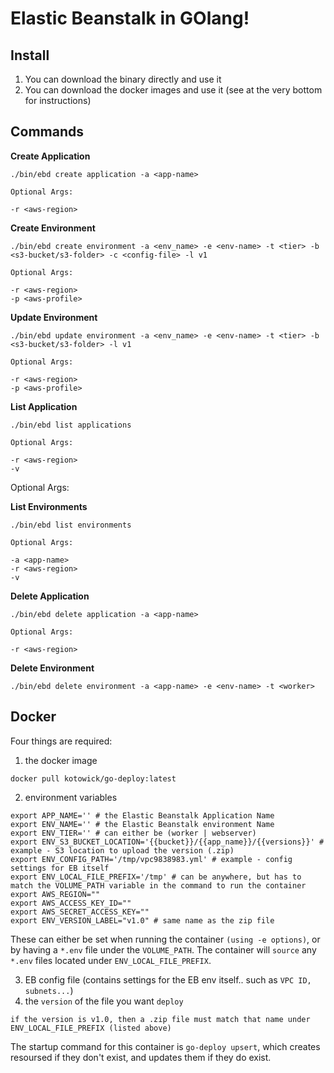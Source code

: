 # Elastic Beanstalk in GOlang!

## Install
1. You can download the binary directly and use it
2. You can download the docker images and use it (see at the very bottom for instructions)

## Commands

**Create Application**
```
./bin/ebd create application -a <app-name>

Optional Args:

-r <aws-region>
```

**Create Environment**
```
./bin/ebd create environment -a <env_name> -e <env-name> -t <tier> -b <s3-bucket/s3-folder> -c <config-file> -l v1

Optional Args:

-r <aws-region>
-p <aws-profile>
```

**Update Environment**
```
./bin/ebd update environment -a <env_name> -e <env-name> -t <tier> -b <s3-bucket/s3-folder> -l v1

Optional Args:

-r <aws-region>
-p <aws-profile>
```

**List Application**
```
./bin/ebd list applications

Optional Args:

-r <aws-region>
-v
```
Optional Args:


**List Environments**
```
./bin/ebd list environments

Optional Args:

-a <app-name>
-r <aws-region>
-v
```

**Delete Application**
```
./bin/ebd delete application -a <app-name>

Optional Args:

-r <aws-region>
```

**Delete Environment**
```
./bin/ebd delete environment -a <app-name> -e <env-name> -t <worker>
```

## Docker

Four things are required:

1. the docker image
  ```
  docker pull kotowick/go-deploy:latest
  ```
2. environment variables
  ```
  export APP_NAME='' # the Elastic Beanstalk Application Name
  export ENV_NAME='' # the Elastic Beanstalk environment Name
  export ENV_TIER='' # can either be (worker | webserver)
  export ENV_S3_BUCKET_LOCATION='{{bucket}}/{{app_name}}/{{versions}}' # example - S3 location to upload the version (.zip)
  export ENV_CONFIG_PATH='/tmp/vpc9838983.yml' # example - config settings for EB itself
  export ENV_LOCAL_FILE_PREFIX='/tmp' # can be anywhere, but has to match the VOLUME_PATH variable in the command to run the container
  export AWS_REGION=""
  export AWS_ACCESS_KEY_ID=""
  export AWS_SECRET_ACCESS_KEY=""
  export ENV_VERSION_LABEL="v1.0" # same name as the zip file
  ```
  
  These can either be set when running the container `(using -e options)`, or by having a `*.env` file under the `VOLUME_PATH`. The container will `source` any `*.env` files located under `ENV_LOCAL_FILE_PREFIX`.
 
3. EB config file (contains settings for the EB env itself.. such as `VPC ID, subnets...`)
4. the `version` of the file you want `deploy`
  ```
  if the version is v1.0, then a .zip file must match that name under ENV_LOCAL_FILE_PREFIX (listed above)
  ```

The startup command for this container is `go-deploy upsert`, which creates resoursed if they don't exist, and updates them if they do exist.


